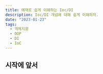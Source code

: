 ```yaml
---
title: 예재로 쉽게 이해하는 Ioc/DI
description: Ioc/DI 개념에 대해 쉽게 이해하자.
date: "2023-01-23"
tags:
  - 객체지향
  - OOP
  - DI
  - IoC
---
```


## 시작에 앞서
